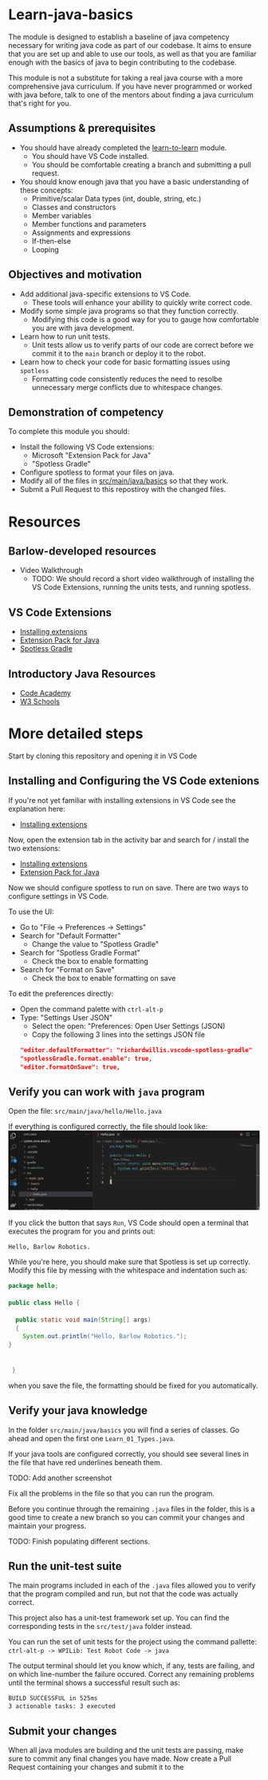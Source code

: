 # Learn-java-basics

The module is designed to establish a baseline of java competency necessary for
writing java code as part of our codebase. It aims to ensure that you are set up
and able to use our tools, as well as that you are familiar enough with the
basics of java to begin contributing to the codebase.

This module is not a substitute for taking a real java course with a more
comprehensive java curriculum. If you have never programmed or worked with
java before, talk to one of the mentors about finding a java curriculum
that's right for you.

## Assumptions & prerequisites
- You should have already completed the
[learn-to-learn](https://github.com/Barlow-Robotics/learn-to-learn) module.
  - You should have VS Code installed.
  - You should be comfortable creating a branch and submitting a pull request.
- You should know enough java that you have a basic understanding of these concepts:
  - Primitive/scalar Data types (int, double, string, etc.)
  - Classes and constructors
  - Member variables
  - Member functions and parameters
  - Assignments and expressions
  - If-then-else
  - Looping

## Objectives and motivation
- Add additional java-specific extensions to VS Code.
  - These tools will enhance your abillity to quickly write correct code.
- Modify some simple java programs so that they function correctly.
  - Modifying this code is a good way for you to gauge how comfortable you are
    with java development.
- Learn how to run unit tests.
  - Unit tests allow us to verify parts of our code are correct before we
  commit it to the `main` branch or deploy it to the robot.
- Learn how to check your code for basic formatting issues using `spotless`
  - Formatting code consistently reduces the need to resolbe unnecessary merge
  conflicts due to whitespace changes.

## Demonstration of competency

To complete this module you should:
- Install the following VS Code extensions:
  - Microsoft "Extension Pack for Java"
  - "Spotless Gradle"
- Configure spotless to format your files on java.
- Modify all of the files in [src/main/java/basics](src/main/java/basics/) so that they work.
- Submit a Pull Request to this repostiroy with the changed files.

# Resources

## Barlow-developed resources
- Video Walkthrough
  - TODO: We should record a short video walkthrough of installing the VS Code Extensions,
  running the units tests, and running spotless.

## VS Code Extensions
- [Installing extensions](https://code.visualstudio.com/docs/editor/extension-marketplace)
- [Extension Pack for Java](https://marketplace.visualstudio.com/items?itemName=vscjava.vscode-java-pack)
- [Spotless Gradle](https://marketplace.visualstudio.com/items?itemName=richardwillis.vscode-spotless-gradle)

## Introductory Java Resources
- [Code Academy](https://www.codecademy.com/learn/learn-java)
- [W3 Schools](https://www.w3schools.com/java)

# More detailed steps

Start by cloning this repository and opening it in VS Code

## Installing and Configuring the VS Code extenions

If you're not yet familiar with installing extensions in VS Code see the explanation here:
- [Installing extensions](https://code.visualstudio.com/docs/editor/extension-marketplace)

Now, open the extension tab in the activity bar and search for / install the two extensions:
- [Installing extensions](https://code.visualstudio.com/docs/editor/extension-marketplace)
- [Extension Pack for Java](https://marketplace.visualstudio.com/items?itemName=vscjava.vscode-java-pack)

Now we should configure spotless to run on save. There are two ways to configure
settings in VS Code.

To use the UI:
- Go to "File -> Preferences -> Settings"
- Search for "Default Formatter"
  - Change the value to "Spotless Gradle"
- Search for "Spotless Gradle Format"
  - Check the box to enable formatting
- Search for "Format on Save"
  - Check the box to enable formatting on save

To edit the preferences directly:
- Open the command palette with `ctrl-alt-p`
- Type: "Settings User JSON"
  - Select the open: "Preferences: Open User Settings (JSON)
  - Copy the following 3 lines into the settings JSON file
  ```json
  "editor.defaultFormatter": "richardwillis.vscode-spotless-gradle"
  "spotlessGradle.format.enable": true,
  "editor.formatOnSave": true,
  ```

## Verify you can work with `java` program

Open the file: `src/main/java/hello/Hello.java`

If everything is configured correctly, the file should look like:
![hello.png](screenshots/hello.png)

If you click the button that says `Run`, VS Code should open a terminal
that executes the program for you and prints out:
```
Hello, Barlow Robotics.
```

While you're here, you should make sure that Spotless is set up correctly.
Modify this file by messing with the whitespace and indentation such as:
```java
package hello;

public class Hello {

  public static void main(String[] args)
  {
    System.out.println("Hello, Barlow Robotics.");
}


 }
```
when you save the file, the formatting should be fixed for you automatically.

## Verify your java knowledge

In the folder `src/main/java/basics` you will find a series of classes. Go
ahead and open the first one `Learn_01_Types.java`.

If your java tools are configured correctly, you should see several lines in
the file that have red underlines beneath them.

TODO: Add another screenshot

Fix all the problems in the file so that you can run the program.

Before you continue through the remaining `.java` files in the folder,
this is a good time to create a new branch so you can commit your changes
and maintain your progress.

TODO: Finish populating different sections.

## Run the unit-test suite

The main programs included in each of the `.java` files allowed you to verify
that the program compiled and run, but not that the code was actually correct.

This project also has a unit-test framework set up. You can find the
corresponding tests in the `src/test/java` folder instead.

You can run the set of unit tests for the project using the command pallette:
`ctrl-alt-p -> WPILib: Test Robot Code -> java`

The output terminal should let you know which, if any, tests are failing, and
on which line-number the failure occured. Correct any remaining problems until
the terminal shows a successful result such as:
```
BUILD SUCCESSFUL in 525ms
3 actionable tasks: 3 executed
```
## Submit your changes

When all java modules are building and the unit tests are passing, make sure to
commit any final changes you have made. Now create a Pull Request containing
your changes and submit it to the
